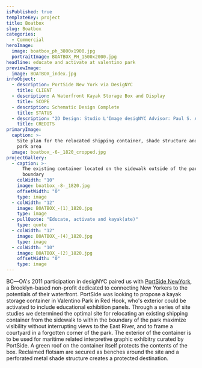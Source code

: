 ```yaml
---
isPublished: true
templateKey: project
title: Boatbox
slug: Boatbox
categories:
  - Commercial
heroImage:
  image: boatbox_ph_3800x1900.jpg
  portraitImage: BOATBOX_PH_1500x2000.jpg
headline: educate and activate at valentino park
previewImage:
  image: BOATBOX_index.jpg
infoObject:
  - description: PortSide New York via DesigNYC
    title: CLIENT
  - description: A Waterfront Kayak Storage Box and Display
    title: SCOPE
  - description: Schematic Design Complete
    title: STATUS
  - description: "2D Design: Studio L'Image desigNYC Advisor: Paul S. Alter"
    title: CREDITS
primaryImage:
  caption: >-
    Site plan for the relocated shipping container, shade structure and framed
    park area
  image: boatbox_-6-_1820_cropped.jpg
projectGallery:
  - caption: >-
      The existing container located on the sidewalk outside of the park
      boundary
    colWidth: "10"
    image: boatbox_-8-_1820.jpg
    offsetWidth: "0"
    type: image
  - colWidth: "12"
    image: BOATBOX_-(1)_1820.jpg
    type: image
  - pullQuote: "Educate, activate and kayak(ate)"
    type: quote
  - colWidth: "12"
    image: BOATBOX_-(4)_1820.jpg
    type: image
  - colWidth: "10"
    image: BOATBOX_-(2)_1820.jpg
    offsetWidth: "0"
    type: image
---
```


BC—OA's 2011 participation in desigNYC paired us with [PortSide NewYork](http://portsidenewyork.org/), a Brooklyn-based non-profit dedicated to connecting New Yorkers to the potentials of their waterfront. PortSide was looking to propose a kayak storage container in Valentino Park in Red Hook, who's exterior could be activated to include educational exhibition panels. Through a series of site studies we determined the optimal site for relocating an existing shipping container from the sidewalk to within the boundary of the park maximize visibility without interrupting views to the East River, and to frame a courtyard in a forgotten corner of the park. The exterior of the container is to be used for maritime related interpretive graphic exhibitry curated by PortSide. A green roof on the container itself protects the contents of the box. Reclaimed flotsam are secured as benches around the site and a perforated metal shade structure creates a protected destination.
